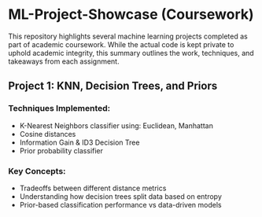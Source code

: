 # ML-Project-Showcase (Coursework)

This repository highlights several machine learning projects completed as part of academic coursework. While the actual code is kept private to uphold academic integrity, this summary outlines the work, techniques, and takeaways from each assignment.

## Project 1: KNN, Decision Trees, and Priors
### Techniques Implemented:

- K-Nearest Neighbors classifier using: Euclidean, Manhattan
- Cosine distances
- Information Gain & ID3 Decision Tree
- Prior probability classifier

### Key Concepts:
- Tradeoffs between different distance metrics
- Understanding how decision trees split data based on entropy
- Prior-based classification performance vs data-driven models

